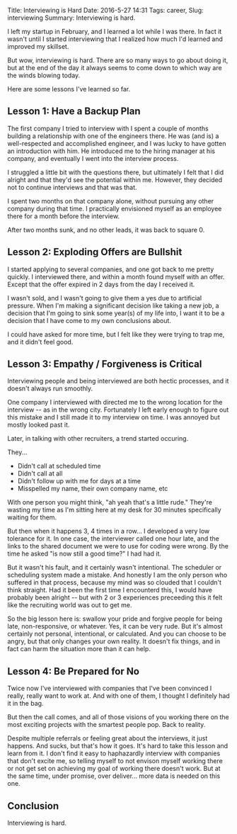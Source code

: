 Title: Interviewing is Hard
Date: 2016-5-27 14:31
Tags: career,
Slug: interviewing
Summary: Interviewing is hard.

I left my startup in February, and I learned a lot while I was there. In fact it wasn't until I started interviewing that I realized how much I'd learned and improved my skillset.

But wow, interviewing is hard. There are so many ways to go about doing it, but at the end of the day it always seems to come down to which way are the winds blowing today.

Here are some lessons I've learned so far.

## Lesson 1: Have a Backup Plan

The first company I tried to interview with I spent a couple of months building a relationship with one of the engineers there. He was (and is) a well-respected and accomplished engineer, and I was lucky to have gotten an introduction with him. He introduced me to the hiring manager at his company, and eventually I went into the interview process.

I struggled a little bit with the questions there, but ultimately I felt that I did alright and that they'd see the potential within me. However, they decided not to continue interviews and that was that.

I spent two months on that company alone, without pursuing any other company during that time. I practically envisioned myself as an employee there for a month before the interview.

After two months sunk, and no other leads, it was back to square 0.

## Lesson 2: Exploding Offers are Bullshit

I started applying to several companies, and one got back to me pretty quickly. I interviewed there, and within a month found myself with an offer. Except that the offer expired in 2 days from the day I received it.

I wasn't sold, and I wasn't going to give them a yes due to artificial pressure. When I'm making a significant decision like taking a new job, a decision that I'm going to sink some year(s) of my life into, I want it to be a decision that I have come to my own conclusions about.

I could have asked for more time, but I felt like they were trying to trap me, and it didn't feel good.

## Lesson 3: Empathy / Forgiveness is Critical

Interviewing people and being interviewed are both hectic processes, and it doesn't always run smoothly.

One company I interviewed with directed me to the wrong location for the interview -- as in the wrong city. Fortunately I left early enough to figure out this mistake and I still made it to my interview on time. I was annoyed but mostly looked past it.

Later, in talking with other recruiters, a trend started occuring.

They...

* Didn't call at scheduled time
* Didn't call at all
* Didn't follow up with me for days at a time
* Misspelled my name, their own company name, etc

With one person you might think, "ah yeah that's a little rude." They're wasting my time as I'm sitting here at my desk for 30 minutes specifically waiting for them.

But then when it happens 3, 4 times in a row... I developed a very low tolerance for it. In one case, the interviewer called one hour late, and the links to the shared document we were to use for coding were wrong. By the time he asked "is now still a good time?" I had had it.

But it wasn't his fault, and it certainly wasn't intentional. The scheduler or scheduling system made a mistake. And honestly I am the only person who suffered in that process, because my mind was so clouded that I couldn't think straight. Had it been the first time I encounterd this, I would have probably been alright -- but with 2 or 3 experiences preceeding this it felt like the recruiting world was out to get me.

So the big lesson here is: swallow your pride and forgive people for being late, non-responsive, or whatever. Yes, it can be very rude. But it's almost certainly not personal, intentional, or calculated. And you can choose to be angry, but that only changes your own reality. It doesn't fix things, and in fact can harm the situation more than it can help.

## Lesson 4: Be Prepared for No

Twice now I've interviewed with companies that I've been convinced I really, really want to work at. And with one of them, I thought I definitely had it in the bag.

But then the call comes, and all of those visions of you working there on the most exciting projects with the smartest people pop. Back to reality.

Despite multiple referrals or feeling great about the interviews, it just happens. And sucks, but that's how it goes. It's hard to take this lesson and learn from it. I don't find it easy to haphazardly interview with companies that don't excite me, so telling myself to not envison myself working there or not get set on achieving my goal of working there doesn't work. But at the same time, under promise, over deliver... more data is needed on this one.

## Conclusion

Interviewing is hard.
